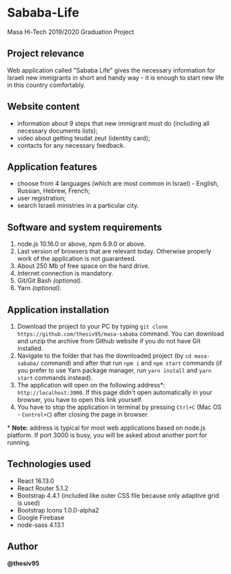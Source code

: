 # Sababa-Life
Masa Hi-Tech 2019/2020 Graduation Project

## Project relevance

Web application called "Sababa Life" gives the necessary information for Israeli new immigrants in short and handy way - it is enough to start new life in this country comfortably.

## Website content
* information about 9 steps that new immigrant must do (including all necessary documents lists);
* video about getting teudat zeut (identity card);
* contacts for any necessary feedback.

## Application features
* choose from 4 languages (which are most common in Israel) - English, Russian, Hebrew, French;
* user registration;
* search Israeli ministries in a particular city.

## Software and system requirements
1. node.js 10.16.0 or above, npm 6.9.0 or above.
2. Last version of browsers that are relevant today. Otherwise properly work of the application is not guaranteed.
3. About 250 Mb of free space on the hard drive.
4. Internet connection is mandatory.
5. Git/Git Bash *(optional)*.
6. Yarn *(optional)*.

## Application installation
1. Download the project to your PC by typing `git clone https://github.com/thesiv95/masa-sababa` command. You can download and unzip the archive from Github website if you do not have Git installed.
2. Navigate to the folder that has the downloaded project (by `cd masa-sababa/` command) and after that run `npm i` and `npm start` commands (if you prefer to use Yarn package manager, run `yarn install` and `yarn start` commands instead).
3. The application will open on the following address*: `http://localhost:3000`. If this page didn't open automatically in your browser, you have to open this link yourself.
4. You have to stop the application in terminal by pressing `Ctrl+C` (Mac OS - `Control+C`) after closing the page in browser.

\* **Note:** address is typical for most web applications based on node.js platform. If port 3000 is busy, you will be asked about another port for running.

## Technologies used
* React 16.13.0
* React Router 5.1.2
* Bootstrap 4.4.1 (included like outer CSS file because only adaptive grid is used)
* Bootstrap Icons 1.0.0-alpha2
* Google Firebase
* node-sass 4.13.1

## Author
**@thesiv95**